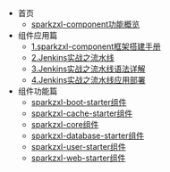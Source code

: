 * 首页
    * [sparkzxl-component功能概览](forward/main.md)
* 组件应用篇
    * [1.sparkzxl-component框架搭建手册](forward/框架搭建手册.md)
    * [2.Jenkins实战之流水线](forward/Jenkins实战之流水线.md)
    * [3.Jenkins实战之流水线语法详解](forward/Jenkins实战之流水线语法详解.md)
    * [4.Jenkins实战之流水线应用部署](forward/Jenkins实战之流水线应用部署.md)
* 组件功能篇
  * [sparkzxl-boot-starter组件](forward/sparkzxl-boot.md)
  * [sparkzxl-cache-starter组件](forward/sparkzxl-cache.md)
  * [sparkzxl-core组件](forward/sparkzxl-core.md)
  * [sparkzxl-database-starter组件](forward/sparkzxl-database.md)
  * [sparkzxl-user-starter组件](forward/sparkzxl-user.md)
  * [sparkzxl-web-starter组件](forward/sparkzxl-web.md)
